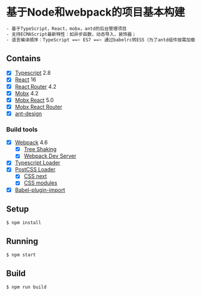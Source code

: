 # 基于Node和webpack的项目基本构建

```bash
- 基于TypeScript，React，mobx，antd的后台管理项目
- 支持ECMAScript最新特性：如异步函数，动态导入，装饰器；
- 语言编译顺序：TypeScript ==> ES7 ==> 通过babelrc转ES5（为了antd组件按需加载）
```


## Contains

- [x] [Typescript](https://www.typescriptlang.org/) 2.8
- [x] [React](https://facebook.github.io/react/) 16
- [x] [React Router](https://github.com/ReactTraining/react-router) 4.2
- [x] [Mobx](https://github.com/mobxjs/mobx) 4.2
- [x] [Mobx React](https://github.com/mobxjs/mobx-react) 5.0
- [x] [Mobx React Router](https://github.com/alisd23/mobx-react-router/)
- [x] [ant-design](https://github.com/ant-design/ant-design)

### Build tools

- [x] [Webpack](https://webpack.github.io) 4.6
  - [x] [Tree Shaking](https://webpack.js.org/guides/tree-shaking/)
  - [x] [Webpack Dev Server](https://github.com/webpack/webpack-dev-server)
- [x] [Typescript Loader](https://github.com/TypeStrong/ts-loader)
- [x] [PostCSS Loader](https://github.com/postcss/postcss-loader)
  - [x] [CSS next](https://github.com/MoOx/postcss-cssnext)
  - [x] [CSS modules](https://github.com/css-modules/css-modules)
- [x] [Babel-plugin-import](https://github.com/ant-design/babel-plugin-import)

## Setup

```
$ npm install
```

## Running

```
$ npm start
```

## Build

```
$ npm run build
```
